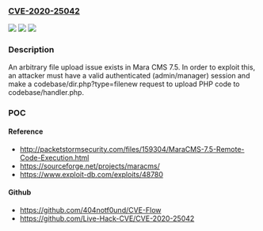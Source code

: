### [CVE-2020-25042](https://cve.mitre.org/cgi-bin/cvename.cgi?name=CVE-2020-25042)
![](https://img.shields.io/static/v1?label=Product&message=n%2Fa&color=blue)
![](https://img.shields.io/static/v1?label=Version&message=n%2Fa&color=blue)
![](https://img.shields.io/static/v1?label=Vulnerability&message=n%2Fa&color=brighgreen)

### Description

An arbitrary file upload issue exists in Mara CMS 7.5. In order to exploit this, an attacker must have a valid authenticated (admin/manager) session and make a codebase/dir.php?type=filenew request to upload PHP code to codebase/handler.php.

### POC

#### Reference
- http://packetstormsecurity.com/files/159304/MaraCMS-7.5-Remote-Code-Execution.html
- https://sourceforge.net/projects/maracms/
- https://www.exploit-db.com/exploits/48780

#### Github
- https://github.com/404notf0und/CVE-Flow
- https://github.com/Live-Hack-CVE/CVE-2020-25042

